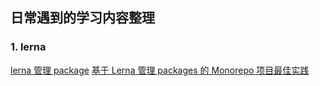 ## 日常遇到的学习内容整理

### 1. lerna

[lerna 管理 package](https://juejin.cn/post/6844903885312622606#heading-0)
[基于 Lerna 管理 packages 的 Monorepo 项目最佳实践](https://my.oschina.net/vivotech/blog/3089030)
